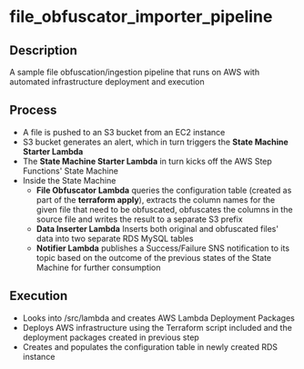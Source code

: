 # file_obfuscator_importer_pipeline
<h2>
  Description
</h2>  
A sample file obfuscation/ingestion pipeline that runs on AWS with automated infrastructure deployment and execution
<h2>
  Process
</h2>  
<ul>
  <li>A file is pushed to an S3 bucket from an EC2 instance</li>
  <li>S3 bucket generates an alert, which in turn triggers the <b> State Machine Starter Lambda</b></li>
  <li>The <b> State Machine Starter Lambda</b> in turn kicks off the AWS Step Functions' State Machine</li>
  <li>Inside the State Machine
  <ul>
    <li><b>File Obfuscator Lambda</b> queries the configuration table (created as part of the <b>terraform apply</b>), extracts the column names for the given file that need to be obfuscated, obfuscates the columns in the source file and writes the result to a separate S3 prefix</li>
    <li><b>Data Inserter Lambda</b> Inserts both original and obfuscated files' data into two separate RDS MySQL tables</li>
    <li><b>Notifier Lambda</b> publishes a Success/Failure SNS notification to its topic based on the outcome of the previous states of the State Machine for further consumption</li>
  </ul>
</ul>
<h2>
  Execution
</h2>
<ul>
  <li>Looks into /src/lambda and creates AWS Lambda Deployment Packages</li>
  <li>Deploys AWS infrastructure using the Terraform script included and the deployment packages created in previous step</li>
  <li>Creates and populates the configuration table in newly created RDS instance</li>
</ul>
